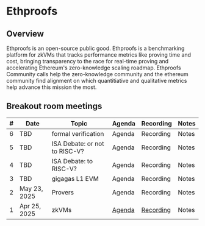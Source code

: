 # Ethproofs

## Overview
Ethproofs is an open-source public good. Ethproofs is a benchmarking platform for zkVMs that tracks performance metrics like proving time and cost, bringing transparency to the race for real-time proving and accelerating Ethereum's zero-knowledge scaling roadmap. Ethproofs Community calls help the zero-knowledge community and the ethereum community find alignment on which quantitiative and qualitative metrics help advance this mission the most.



## Breakout room meetings

| # | Date | Topic | Agenda | Recording | Notes |
| -- | --| -- | -- | -- | -- |
|6| TBD | formal verification | Agenda | Recording | Notes |
|5| TBD | ISA Debate: or not to RISC-V? | Agenda | Recording | Notes |
|4| TBD | ISA Debate: to RISC-V? | Agenda | Recording | Notes |
|3| TBD | gigagas L1 EVM | Agenda | Recording | Notes |
|2| May 23, 2025 | Provers | Agenda | Recording | Notes |
|1| Apr 25, 2025 | zkVMs | [Agenda](https://github.com/ethereum/pm/issues/1449) | [Recording](https://youtu.be/4E-yaX-F7Qw) | Notes |
